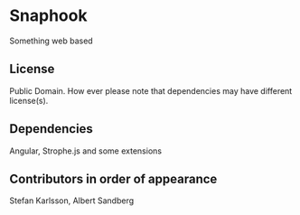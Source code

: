 
Snaphook
=====

Something web based

License
-----------
Public Domain. How ever please note that dependencies may have different license(s).

Dependencies
-----------
Angular, Strophe.js and some extensions

Contributors in order of appearance
-----------
Stefan Karlsson, Albert Sandberg

